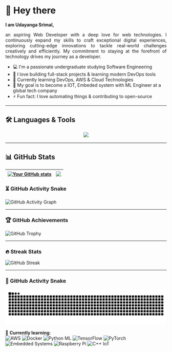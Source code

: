 # 👋 Hey there
**I am Udayanga Srimal,**  
<div align="justify">
  an aspiring Web Developer with a deep love for web technologies. 
  I continuously expand my skills to craft exceptional digital experiences, exploring cutting-edge innovations to tackle real-world challenges creatively and efficiently. 
  My commitment to staying at the forefront of technology drives my journey as a developer.
  
</div>
<div>
  
</div>

- 💻 I'm a passionate undergraduate studying Software Engineering  
- 🚀 I love building full-stack projects & learning modern DevOps tools  
- 🌱 Currently learning DevOps, AWS & Cloud Technologies  
- 🎯 My goal is to become a IOT, Embeded system with ML Engineer at a global tech company  
- ⚡ Fun fact: I love automating things & contributing to open-source  

---

## 🛠️ Languages & Tools

<p align="center">
  <img src="https://skillicons.dev/icons?i=js,ts,py,nodejs,react,aws,docker,kubernetes,git,github,linux,bash,vscode&perline=7" />
</p>

---

## 📊 GitHub Stats

| <a href="https://github.com/HEMUsrimal"><img align="center" src="https://github-readme-stats.vercel.app/api?username=HEMUsrimal&show_icons=true&include_all_commits=true&theme=vue-dark&hide_border=true" alt="Your GitHub stats" /></a> | <a href="https://github.com/HEMUsrimal"><img align="center" src="https://github-readme-stats.vercel.app/api/top-langs/?username=HEMUsrimal&layout=compact&theme=vue-dark&hide_border=true" /></a> |
| ------------- | ------------- |

### ⏳ GitHub Activity Snake
![GitHub Activity Graph](https://github-readme-activity-graph.vercel.app/graph?username=HEMUsrimal&theme=react-dark&hide_border=true&area=true)

---

### 🏆 GitHub Achievements
![GitHub Trophy](https://github-profile-trophy.vercel.app/?username=HEMUsrimal&theme=onedark&no-frame=true&margin-w=15)

---

### 🔥 Streak Stats
![GitHub Streak](https://streak-stats.demolab.com/?user=HEMUsrimal&theme=vue-dark&hide_border=true)

---
### 🐍 GitHub Activity Snake

<div align="center">
  <img src="https://raw.githubusercontent.com/HEMUsrimal/HEMUsrimal/output/github-contribution-grid-snake.svg" alt="snake gif" />
</div>

🌱 **Currently learning**:  
  <img src="https://img.shields.io/badge/AWS-%23FF9900.svg?style=flat&logo=amazon-aws&logoColor=white" alt="AWS"> 
  <img src="https://img.shields.io/badge/Docker-%232496ED.svg?style=flat&logo=docker&logoColor=white" alt="Docker">
  <img src="https://img.shields.io/badge/Python%20ML-%233776AB.svg?style=flat&logo=python&logoColor=white" alt="Python ML"> 
  <img src="https://img.shields.io/badge/TensorFlow-%23FF6F00.svg?style=flat&logo=tensorflow&logoColor=white" alt="TensorFlow">
  <img src="https://img.shields.io/badge/PyTorch-%23EE4C2C.svg?style=flat&logo=pytorch&logoColor=white" alt="PyTorch">
  <img src="https://img.shields.io/badge/Embedded%20Systems-%23005571.svg?style=flat&logo=arduino&logoColor=white" alt="Embedded Systems">
  <img src="https://img.shields.io/badge/Raspberry%20Pi-%23C51A4A.svg?style=flat&logo=raspberrypi&logoColor=white" alt="Raspberry Pi">
  <img src="https://img.shields.io/badge/C++%20IoT-%2300599C.svg?style=flat&logo=c%2B%2B&logoColor=white" alt="C++ IoT">
